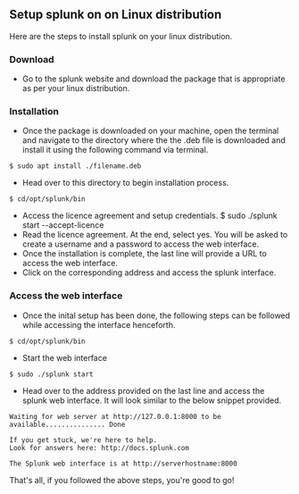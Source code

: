 ## Setup splunk on on Linux distribution
Here are the steps to install splunk on your linux distribution.

### Download
- Go to the splunk website and download the package that is appropriate as per your linux distribution.

### Installation
- Once the package is downloaded on your machine, open the terminal and navigate to the directory where the the .deb file is downloaded and install it using the following command via terminal.
```
$ sudo apt install ./filename.deb
```
- Head over to this directory to begin installation process.
```
$ cd/opt/splunk/bin
```
- Access the licence agreement and setup credentials.
$ sudo ./splunk start --accept-licence
- Read the licence agreement. At the end, select yes. You will be asked to create a username and a password to access the web interface.
- Once the installation is complete, the last line will provide a URL to access the web interface.
- Click on the corresponding address and access the splunk interface.

### Access the web interface
- Once the inital setup has been done, the following steps can be followed while accessing the interface henceforth.
```
$ cd/opt/splunk/bin
```
- Start the web interface
```
$ sudo ./splunk start
```
- Head over to the address provided on the last line and access the splunk web interface. It will look similar to the below snippet provided.
```
Waiting for web server at http://127.0.0.1:8000 to be available............... Done

If you get stuck, we're here to help.  
Look for answers here: http://docs.splunk.com

The Splunk web interface is at http://serverhostname:8000
```
That's all, if you followed the above steps, you're good to go!
